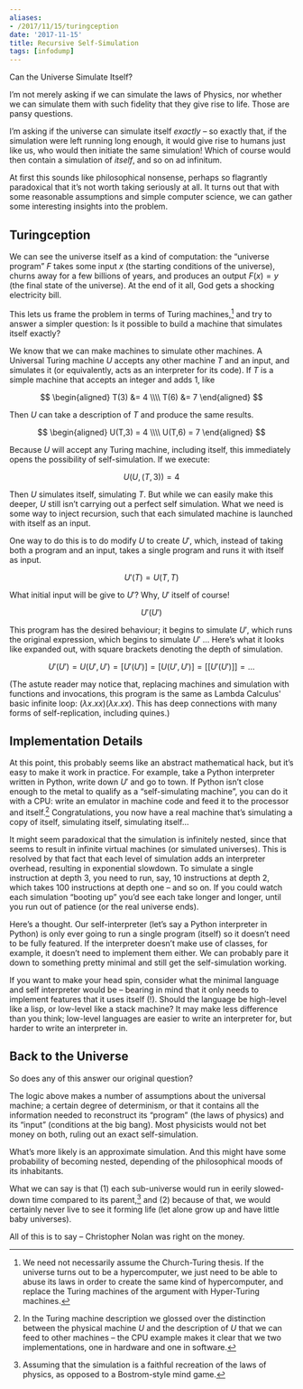 ```yaml
---
aliases:
- /2017/11/15/turingception
date: '2017-11-15'
title: Recursive Self-Simulation
tags: [infodump]
---
```


Can the Universe Simulate Itself?

I’m not merely asking if we can simulate the laws of Physics, nor whether we can simulate them with such fidelity that they give rise to life. Those are pansy questions.

I’m asking if the universe can simulate itself *exactly* – so exactly that, if the simulation were left running long enough, it would give rise to humans just like us, who would then initiate the same simulation! Which of course would then contain a simulation of *itself*, and so on ad infinitum.

At first this sounds like philosophical nonsense, perhaps so flagrantly paradoxical that it’s not worth taking seriously at all. It turns out that with some reasonable assumptions and simple computer science, we can gather some interesting insights into the problem.

## Turingception

We can see the universe itself as a kind of computation: the “universe program” $F$ takes some input $x$ (the starting conditions of the universe), churns away for a few billions of years, and produces an output $F(x) = y$ (the final state of the universe). At the end of it all, God gets a shocking electricity bill.

This lets us frame the problem in terms of Turing machines,[^turing] and try to answer a simpler question: Is it possible to build a machine that simulates itself exactly?

[^turing]: We need not necessarily assume the Church-Turing thesis. If the universe turns out to be a hypercomputer, we just need to be able to abuse its laws in order to create the same kind of hypercomputer, and replace the Turing machines of the argument with Hyper-Turing machines.

We know that we can make machines to simulate other machines. A Universal Turing machine $U$ accepts any other machine $T$ and an input, and simulates it (or equivalently, acts as an interpreter for its code). If $T$ is a simple machine that accepts an integer and adds $1$, like

$$
\begin{aligned}
  T(3) &= 4 \\\\
  T(6) &= 7
\end{aligned}
$$

Then $U$ can take a description of $T$ and produce the same results.

$$
\begin{aligned}
  U(T,3) = 4 \\\\
  U(T,6) = 7
\end{aligned}
$$

Because $U$ will accept any Turing machine, including itself, this immediately opens the possibility of self-simulation. If we execute:

$$U(U, (T, 3)) = 4$$

Then $U$ simulates itself, simulating $T$. But while we can easily make this deeper, $U$ still isn’t carrying out a perfect self simulation. What we need is some way to inject recursion, such that each simulated machine is launched with itself as an input.

One way to do this is to do modify $U$ to create $U\prime$, which, instead of taking both a program and an input, takes a single program and runs it with itself as input.

$$U\prime(T) = U(T, T)$$

What initial input will be give to $U\prime$? Why, $U\prime$ itself of course!

$$U\prime(U\prime)$$

This program has the desired behaviour; it begins to simulate $U\prime$, which runs the original expression, which begins to simulate $U\prime$ … Here’s what it looks like expanded out, with square brackets denoting the depth of simulation.

$$
U\prime(U\prime) = U(U\prime, U\prime) = [ U\prime(U\prime) ] = [ U(U\prime, U\prime) ] = [[ U\prime(U\prime) ]] = …
$$

(The astute reader may notice that, replacing machines and simulation with functions and invocations, this program is the same as Lambda Calculus' basic infinite loop: $(\lambda x . x x) (\lambda x . x x)$. This has deep connections with many forms of self-replication, including quines.)

## Implementation Details

At this point, this probably seems like an abstract mathematical hack, but it’s easy to make it work in practice. For example, take a Python interpreter written in Python, write down $U\prime$ and go to town. If Python isn’t close enough to the metal to qualify as a “self-simulating machine”, you can do it with a CPU: write an emulator in machine code and feed it to the processor and itself.[^cpu] Congratulations, you now have a real machine that’s simulating a copy of itself, simulating itself, simulating itself…

[^cpu]: In the Turing machine description we glossed over the distinction between the physical machine $U$ and the description of $U$ that we can feed to other machines – the CPU example makes it clear that we two implementations, one in hardware and one in software.

It might seem paradoxical that the simulation is infinitely nested, since that seems to result in infinite virtual machines (or simulated universes). This is resolved by that fact that each level of simulation adds an interpreter overhead, resulting in exponential slowdown. To simulate a single instruction at depth 3, you need to run, say, 10 instructions at depth 2, which takes 100 instructions at depth one – and so on. If you could watch each simulation “booting up” you’d see each take longer and longer, until you run out of patience (or the real universe ends).

Here’s a thought. Our self-interpreter (let’s say a Python interpreter in Python) is only ever going to run a single program (itself) so it doesn’t need to be fully featured. If the interpreter doesn’t make use of classes, for example, it doesn’t need to implement them either. We can probably pare it down to something pretty minimal and still get the self-simulation working.

If you want to make your head spin, consider what the minimal language and self interpreter would be – bearing in mind that it only needs to implement features that it uses itself (!). Should the language be high-level like a lisp, or low-level like a stack machine? It may make less difference than you think; low-level languages are easier to write an interpreter for, but harder to write an interpreter in.

## Back to the Universe

So does any of this answer our original question?

The logic above makes a number of assumptions about the universal machine; a certain degree of determinism, or that it contains all the information needed to reconstruct its “program” (the laws of physics) and its “input” (conditions at the big bang). Most physicists would not bet money on both, ruling out an exact self-simulation.

What’s more likely is an approximate simulation. And this might have some probability of becoming nested, depending of the philosophical moods of its inhabitants.

What we can say is that (1) each sub-universe would run in eerily slowed-down time compared to its parent,[^bostrom] and (2) because of that, we would certainly never live to see it forming life (let alone grow up and have little baby universes).

[^bostrom]: Assuming that the simulation is a faithful recreation of the laws of physics, as opposed to a Bostrom-style mind game.

All of this is to say – Christopher Nolan was right on the money.
